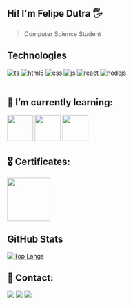 ## Hi! I'm Felipe Dutra 🖐️
> Computer Science Student

## Technologies 

<div style="display: inline_block">
  <img align="center" alt="ts" src="https://img.shields.io/badge/Python-3776AB?style=for-the-badge&logo=python&logoColor=white" />
  <img align="center" alt="html5" src="https://img.shields.io/badge/HTML5-E34F26?style=for-the-badge&logo=html5&logoColor=white" />
  <img align="center" alt="css" src="https://img.shields.io/badge/CSS3-1572B6?style=for-the-badge&logo=css3&logoColor=white" />
  <img align="center" alt="js" src="https://img.shields.io/badge/JavaScript-F7DF1E?style=for-the-badge&logo=javascript&logoColor=black" />
  <img align="center" alt="react" src="https://img.shields.io/badge/C-00599C?style=for-the-badge&logo=c&logoColor=white" />
  <img align="center" alt="nodejs" src="https://img.shields.io/badge/Amazon_AWS-232F3E?style=for-the-badge&logo=amazon-aws&logoColor=white" />
</div><br/>

## 🌱 I’m currently learning:
   <img src="https://cdn.jsdelivr.net/gh/devicons/devicon@latest/icons/git/git-original.svg" width="60"/> <img src="https://cdn.jsdelivr.net/gh/devicons/devicon@latest/icons/cplusplus/cplusplus-original.svg" width="60"/>
            <img src="https://cdn.jsdelivr.net/gh/devicons/devicon@latest/icons/django/django-plain.svg"  width="60"/>
          

## 🎖️ Certificates:
  <img src="https://github.com/dutra-felipe/dutra-felipe/assets/127852691/15ebf263-8aad-4f49-bb5b-b8649b34fe69" width="100"/>


## GitHub Stats
[![Top Langs](https://github-readme-stats.vercel.app/api/top-langs/?username=dutra-felipe&layout=donut-vertical)](https://github.com/anuraghazra/github-readme-stats)


## 💬 Contact:
    
  <a href="https://www.instagram.com/dutra_felipe_/" target="_blank"><img src="https://img.shields.io/badge/-Instagram-%23E4405F?style=for-the-badge&logo=instagram&logoColor=white" target="_blank"></a>
  <a href="https://www.linkedin.com/in/felipepdutra/" target="_blank"><img src="https://img.shields.io/badge/-LinkedIn-%230077B5?style=for-the-badge&logo=linkedin&logoColor=white" target="_blank"></a>
  <a href="mailto:contato@felipepdutra7"><img src="https://img.shields.io/badge/Gmail-D14836?style=for-the-badge&logo=gmail&logoColor=white" target="_blank"></a>
</div> 
